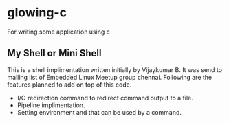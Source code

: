 glowing-c
=========

For writing some application using c

## My Shell or Mini Shell

This is a shell implimentation written initially by Vijaykumar B.
It was send to mailing list of Embedded Linux Meetup group chennai.
Following are the features planned to add on top of this code.

 * I/O redirection command to redirect command output to a file.
 * Pipeline implimentation.
 * Setting environment and that can be used by a command.


